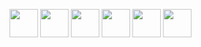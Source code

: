 [<img src="https://upload.wikimedia.org/wikipedia/commons/4/4c/Typescript_logo_2020.svg" width="50px" />][typescript]
[<img src="https://upload.wikimedia.org/wikipedia/commons/9/99/Unofficial_JavaScript_logo_2.svg" width="50px" />][javascript]
[<img src="https://svgshare.com/i/oKJ.svg" width="50px" />][swift]
[<img src="https://upload.wikimedia.org/wikipedia/commons/7/73/Ruby_logo.svg" width="50px" />][ruby]
[<img src="https://upload.wikimedia.org/wikipedia/commons/0/08/EmacsIcon.svg" width="50px" />][elisp]
[<img src="https://upload.wikimedia.org/wikipedia/commons/d/d5/Rust_programming_language_black_logo.svg" width="50px" />][rust]

[javascript]: https://developer.mozilla.org/en-US/docs/Web/JavaScript
[typescript]: https://typescriptlang.org
[raku]: https://raku.org
[haxe]: https://haxe.org
[rust]: https://rust-lang.org
[elisp]: https://www.gnu.org/software/emacs/manual/html_node/elisp/
[swift]: https://swift.org

[godot]: https://godotengine.org
[construct]: https://construct.net

[python]: https://www.python.org/
[ruby]: https://www.ruby-lang.org/en/
[txr]: http://nongnu.org/txr
[nim]: https://nim-lang.org
[lisp]: https://common-lisp.net/
[red]: http://red-lang.org
[racket]: https://racket-lang.org
